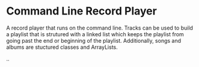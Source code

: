 # Command Line Record Player

A record player that runs on the command line. Tracks can be used to build a playlist that is strutured with a linked list which keeps the playlist from going past the end or beginning of the playlist. Additionally, songs and albums are stuctured classes and ArrayLists.

..

